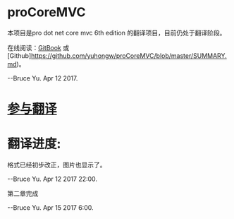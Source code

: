 # proCoreMVC
本项目是pro dot net core mvc 6th edition 的翻译项目，目前仍处于翻译阶段。

在线阅读：[GitBook](https://yuhon.gitbooks.io/pro-net-core-mvc-6th/) 或 [Github]https://github.com/yuhongw/proCoreMVC/blob/master/SUMMARY.md)。

--Bruce Yu.  Apr 12 2017.
# [参与翻译](contribute.md)

# 翻译进度:
格式已经初步改正，图片也显示了。

--Bruce Yu.  Apr 12 2017 22:00.

第二章完成

--Bruce Yu.  Apr 15 2017 6:00.